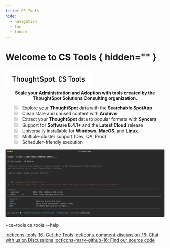```yaml
---
title: CS Tools
hide:
  - navigation
  - toc
  - footer
---
```


<style>
    .md-main__inner { justify-content: center; }
    .md-content { max-width: 85%; }
    .task-list-item { color: var(--ts-color-black60); }
    object { display: none; }
</style>

# Welcome to CS Tools { hidden="" }

<div class=grid-even-columns data-columns=2>
    <div class=grid-even-columns data-columns=1 style="justify-items: center; gap: 0;">
        <img src=assets/images/logo-transparent.png style="width: 55%;">
        <center><span class=fc-blue><b>Scale your Administration and Adoption with tools created by the <br><span class=fc-black>ThoughtSpot Solutions Consulting</span> organization.</b></span></center>
        <ul class="task-list">
            <li class="task-list-item"><label class="task-list-control"><input type="checkbox" disabled="" checked=""><span class="task-list-indicator"></span></label>
                Explore your <b>ThoughtSpot</b> data with the <b class=fc-purple>Searchable SpotApp</b>
            </li>
            <li class="task-list-item"><label class="task-list-control"><input type="checkbox" disabled="" checked=""><span class="task-list-indicator"></span></label>
                Clean stale and unused content with <b class=fc-purple>Archiver</b>
            </li>
            <li class="task-list-item"><label class="task-list-control"><input type="checkbox" disabled="" checked=""><span class="task-list-indicator"></span></label>
                Extract your <b>ThoughtSpot</b> data to popular formats with <b class=fc-purple>Syncers</b>
            </li>
            <li class="task-list-item"><label class="task-list-control"><input type="checkbox" disabled="" checked=""><span class="task-list-indicator"></span></label>
                Support for <b>Software 8.4.1+</b> and the <b>Latest Cloud</b> release
            </li>
            <li class="task-list-item"><label class="task-list-control"><input type="checkbox" disabled="" checked=""><span class="task-list-indicator"></span></label>
                Universally installable for <b>Windows</b>, <b>MacOS</b>, and <b>Linux</b>
            </li>
            <li class="task-list-item"><label class="task-list-control"><input type="checkbox" disabled="" checked=""><span class="task-list-indicator"></span></label>
                Multiple-cluster support (Dev, QA, Prod)
            </li>
            <li class="task-list-item"><label class="task-list-control"><input type="checkbox" disabled="" checked=""><span class="task-list-indicator"></span></label>
                Scheduler-friendly execution
            </li>
        </ul>
    </div>
    <img src=terminal-screenshots/cs_tools___help.svg>
</div>

<!-- This gets hidden due to the CSS rule above, we just need it to generate the SVG -->
~cs~tools cs_tools --help  

<span class=grid-even-columns data-columns=3>
    <a class=md-button style="text-align: center" href=tutorial/install/>:octicons-tools-16: Get the Tools</a>
    <a class=md-button style="text-align: center" href=https://github.com/thoughtspot/cs_tools/discussions/55>:octicons-comment-discussion-16: Chat with us on Discussions</a>
    <a class=md-button style="text-align: center" href=https://github.com/thoughtspot/cs_tools>:octicons-mark-github-16: Find our source code</a>
</span>
